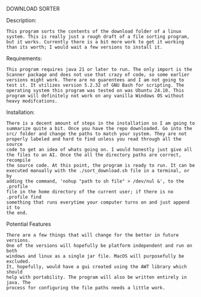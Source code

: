 
DOWNLOAD SORTER

Description:

    This program sorts the contents of the download folder of a linux 
    system. This is really just a rough draft of a file sorting program, 
    but it works. Currently there is a bit more work to get it working 
    than its worth; I would wait a few versions to install it.
        

    
Requirements:

    This program requires java 21 or later to run. The only import is the 
    Scanner package and does not use that crazy of code, so some earlier 
    versions might work. There are no guarentees and I am not going to 
    test it. It utilizes version 5.2.32 of GNU Bash for scripting. The 
    operating system this program was tested on was Ubuntu 24.10. This 
    program will definitely not work on any vanilla Windows OS without 
    heavy modifcations.



Installation:

    There is a decent amount of steps in the installation so I am going to
    summarize quite a bit. Once you have the repo downloaded. Go into the 
    src/ folder and change the paths to match your system. They are not
    properly labeled and hard to find unless you read through all the source
    code to get an idea of whats going on. I would honestly just give all 
    the files to an AI. Once the all the directory paths are correct, recompile
    the source code. At this point, the program is ready to run. It can be 
    executed manually with the ./sort_download.sh file in a terminal, or by 
    adding the command, 'nohup "path to sh file" > /dev/nul &', to the .profile 
    file in the home directory of the current user; if there is no .profile find 
    something that runs everytime your computer turns on and just append it to 
    the end.    



Potential Features

    There are a few things that will change for the better in future versions. 
    One of the versions will hopefully be platform independent and run on both
    windows and linux as a single jar file. MacOS will purposefully be excluded.
    It, hopefully, would have a gui created using the AWT library which should 
    help with portability. The program will also be written entirely in java. The 
    process for configuring the file paths needs a little work.   
